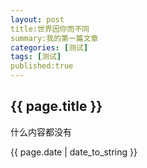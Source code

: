 ```yaml
---
layout: post
title:世界因你而不同
summary:我的第一篇文章
categories: [测试]
tags: [测试]
published:true
---
```

<h2>{{ page.title  }}</h2>

什么内容都没有

<p>{{ page.date | date_to_string  }}</p>
